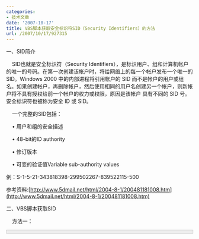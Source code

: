 ```yaml
---
categories:
- 技术文章
date: '2007-10-17'
title: VBS脚本获取安全标识符SID（Security Identifiers）的方法
url: /2007/10/17/927315
---
```



一、SID简介 &nbsp;  

&nbsp;&nbsp;&nbsp; SID也就是安全标识符（Security
Identifiers），是标识用户、组和计算机帐户的唯一的号码。在第一次创建该帐户时，将给网络上的每一个帐户发布一个唯一的
SID。Windows 2000 中的内部进程将引用帐户的 SID
而不是帐户的用户或组名。如果创建帐户，再删除帐户，然后使用相同的用户名创建另一个帐户，则新帐户将不具有授权给前一个帐户的权力或权限，原因是该帐户
具有不同的 SID 号。安全标识符也被称为安全 ID 或 SID。

&nbsp;&nbsp;&nbsp; 一个完整的SID包括：

&nbsp;&nbsp;&nbsp; &#8226; 用户和组的安全描述 

&nbsp;&nbsp;&nbsp; &#8226; 48-bit的ID authority 

&nbsp;&nbsp;&nbsp; &#8226; 修订版本 

&nbsp;&nbsp;&nbsp; &#8226; 可变的验证值Variable sub-authority values 

例：S-1-5-21-343818398-299502267-839522115-500

参考资料:[http://www.5dmail.net/html/2004-8-1/200481181008.htm](http://www.5dmail.net/html/2004-8-1/200481181008.htm)

二、VBS脚本获取SID

&nbsp;&nbsp;&nbsp; 方法一：
<div style="border: 1px solid #cccccc; padding: 4px 5px 4px 4px; background-color: #eeeeee; font-size: 13px; width: 98%;"><!--

Code highlighting produced by Actipro CodeHighlighter (freeware)

http://www.CodeHighlighter.com/

--><span style="color: #0000ff;">Set</span><span style="color: #000000;">&nbsp;objNetwork&nbsp;</span><span style="color: #000000;">=</span><span style="color: #000000;">&nbsp;</span><span style="color: #0000ff;">CreateObject</span><span style="color: #000000;">(</span><span style="color: #000000;">"</span><span style="color: #000000;">Wscript.Network</span><span style="color: #000000;">"</span><span style="color: #000000;">)

strComputer&nbsp;</span><span style="color: #000000;">=</span><span style="color: #000000;">&nbsp;objNetwork.ComputerName</span><span style="color: #008000;">'</span><span style="color: #008000;">获取当前的机器名</span><span style="color: #008000;">

</span><span style="color: #000000;">strUserName</span><span style="color: #000000;">=</span><span style="color: #000000;">objNetwork.UserName</span><span style="color: #008000;">'</span><span style="color: #008000;">获取当前的用户名</span><span style="color: #008000;">

</span><span style="color: #0000ff;">Set</span><span style="color: #000000;">&nbsp;objLocalSam&nbsp;</span><span style="color: #000000;">=</span><span style="color: #0000ff;">GetObject</span><span style="color: #000000;">(</span><span style="color: #000000;">"</span><span style="color: #000000;">WinNT://</span><span style="color: #000000;">"</span><span style="color: #000000;">&nbsp;</span><span style="color: #000000;">&amp;</span><span style="color: #000000;">&nbsp;strComputer&nbsp;</span><span style="color: #000000;">&amp;</span><span style="color: #000000;">&nbsp;</span><span style="color: #000000;">"</span><span style="color: #000000;">/</span><span style="color: #000000;">"</span><span style="color: #000000;">&nbsp;</span><span style="color: #000000;">&amp;</span><span style="color: #000000;">&nbsp;strUserName)</span><span style="color: #008000;">'</span><span style="color: #008000;">这里做了修改，scottlocke中默认strUserName为"Administrator"是不保险的</span><span style="color: #008000;">

</span><span style="color: #000000;">Wscript.echo&nbsp;SIDArray(objLocalSam.objectSID)

</span><span style="color: #0000ff;">Function</span><span style="color: #000000;">&nbsp;SIDArray(bar)

&nbsp;&nbsp;</span><span style="color: #008000;">'</span><span style="color: #008000;">&nbsp;Converts&nbsp;Binary&nbsp;Array&nbsp;into&nbsp;Human&nbsp;readable&nbsp;eg:&nbsp;S-1-5-21-XXXXX-XXXXX-XXXXX-XXX</span><span style="color: #008000;">

</span><span style="color: #000000;">&nbsp;&nbsp;</span><span style="color: #0000ff;">dim</span><span style="color: #000000;">&nbsp;seperator,sid,length

&nbsp;&nbsp;seperator&nbsp;</span><span style="color: #000000;">=</span><span style="color: #000000;">&nbsp;</span><span style="color: #000000;">""</span><span style="color: #000000;">

&nbsp;&nbsp;sid&nbsp;</span><span style="color: #000000;">=</span><span style="color: #000000;">&nbsp;</span><span style="color: #000000;">""</span><span style="color: #000000;">

&nbsp;&nbsp;</span><span style="color: #0000ff;">for</span><span style="color: #000000;">&nbsp;length&nbsp;</span><span style="color: #000000;">=</span><span style="color: #000000;">&nbsp;</span><span style="color: #000000;">1</span><span style="color: #000000;">&nbsp;</span><span style="color: #0000ff;">to</span><span style="color: #000000;">&nbsp;lenb(bar)

&nbsp;&nbsp;&nbsp;&nbsp;sid&nbsp;</span><span style="color: #000000;">=</span><span style="color: #000000;">&nbsp;sid&nbsp;</span><span style="color: #000000;">&amp;</span><span style="color: #000000;">&nbsp;seperator&nbsp;</span><span style="color: #000000;">&amp;</span><span style="color: #000000;">&nbsp;</span><span style="color: #0000ff;">right</span><span style="color: #000000;">(</span><span style="color: #000000;">"</span><span style="color: #000000;">0</span><span style="color: #000000;">"</span><span style="color: #000000;">&nbsp;</span><span style="color: #000000;">&amp;</span><span style="color: #000000;">&nbsp;</span><span style="color: #0000ff;">hex</span><span style="color: #000000;">(ascb(midb(bar,length,</span><span style="color: #000000;">1</span><span style="color: #000000;">))),</span><span style="color: #000000;">2</span><span style="color: #000000;">)

&nbsp;&nbsp;&nbsp;&nbsp;seperator&nbsp;</span><span style="color: #000000;">=</span><span style="color: #000000;">&nbsp;</span><span style="color: #000000;">"</span><span style="color: #000000;">,</span><span style="color: #000000;">"</span><span style="color: #000000;">

&nbsp;&nbsp;</span><span style="color: #0000ff;">Next</span><span style="color: #000000;">

&nbsp;&nbsp;SIDArray&nbsp;</span><span style="color: #000000;">=</span><span style="color: #000000;">&nbsp;sid

&nbsp;&nbsp;SID&nbsp;</span><span style="color: #000000;">=</span><span style="color: #000000;">&nbsp;</span><span style="color: #0000ff;">Split</span><span style="color: #000000;">(SIDArray,</span><span style="color: #000000;">"</span><span style="color: #000000;">,</span><span style="color: #000000;">"</span><span style="color: #000000;">)

</span><span style="color: #008000;">'</span><span style="color: #008000;">&nbsp;Convert&nbsp;into&nbsp;standard&nbsp;viewable&nbsp;format&nbsp;-&nbsp;little&nbsp;endian&nbsp;format&nbsp;for&nbsp;4&nbsp;byte&nbsp;groups</span><span style="color: #008000;">

</span><span style="color: #000000;">SID1&nbsp;</span><span style="color: #000000;">=</span><span style="color: #000000;">&nbsp;(HexToDec(</span><span style="color: #0000ff;">Mid</span><span style="color: #000000;">(SID(</span><span style="color: #000000;">15</span><span style="color: #000000;">),&nbsp;</span><span style="color: #000000;">1</span><span style="color: #000000;">,&nbsp;</span><span style="color: #000000;">1</span><span style="color: #000000;">))</span><span style="color: #000000;">*</span><span style="color: #000000;">268435456</span><span style="color: #000000;">)&nbsp;</span><span style="color: #000000;">+</span><span style="color: #000000;">&nbsp;(HexToDec(</span><span style="color: #0000ff;">Mid</span><span style="color: #000000;">(SID(</span><span style="color: #000000;">15</span><span style="color: #000000;">),&nbsp;</span><span style="color: #000000;">2</span><span style="color: #000000;">,&nbsp;</span><span style="color: #000000;">2</span><span style="color: #000000;">))</span><span style="color: #000000;">*</span><span style="color: #000000;">16777216</span><span style="color: #000000;">)&nbsp;</span><span style="color: #000000;">+</span><span style="color: #000000;">&nbsp;(HexToDec(</span><span style="color: #0000ff;">Mid</span><span style="color: #000000;">(SID(</span><span style="color: #000000;">14</span><span style="color: #000000;">),&nbsp;</span><span style="color: #000000;">1</span><span style="color: #000000;">,&nbsp;</span><span style="color: #000000;">1</span><span style="color: #000000;">))</span><span style="color: #000000;">*</span><span style="color: #000000;">1048576</span><span style="color: #000000;">)&nbsp;</span><span style="color: #000000;">+</span><span style="color: #000000;">&nbsp;(HexToDec(</span><span style="color: #0000ff;">Mid</span><span style="color: #000000;">(SID(</span><span style="color: #000000;">14</span><span style="color: #000000;">),&nbsp;</span><span style="color: #000000;">2</span><span style="color: #000000;">,&nbsp;</span><span style="color: #000000;">2</span><span style="color: #000000;">))</span><span style="color: #000000;">*</span><span style="color: #000000;">65536</span><span style="color: #000000;">)&nbsp;</span><span style="color: #000000;">+</span><span style="color: #000000;">&nbsp;(HexToDec(</span><span style="color: #0000ff;">Mid</span><span style="color: #000000;">(SID(</span><span style="color: #000000;">13</span><span style="color: #000000;">),&nbsp;</span><span style="color: #000000;">1</span><span style="color: #000000;">,&nbsp;</span><span style="color: #000000;">1</span><span style="color: #000000;">))</span><span style="color: #000000;">*</span><span style="color: #000000;">4096</span><span style="color: #000000;">)&nbsp;</span><span style="color: #000000;">+</span><span style="color: #000000;">&nbsp;(HexToDec(</span><span style="color: #0000ff;">Mid</span><span style="color: #000000;">(SID(</span><span style="color: #000000;">13</span><span style="color: #000000;">),&nbsp;</span><span style="color: #000000;">2</span><span style="color: #000000;">,&nbsp;</span><span style="color: #000000;">2</span><span style="color: #000000;">))</span><span style="color: #000000;">*</span><span style="color: #000000;">256</span><span style="color: #000000;">)&nbsp;</span><span style="color: #000000;">+</span><span style="color: #000000;">&nbsp;(HexToDec(</span><span style="color: #0000ff;">Mid</span><span style="color: #000000;">(SID(</span><span style="color: #000000;">12</span><span style="color: #000000;">),&nbsp;</span><span style="color: #000000;">1</span><span style="color: #000000;">,&nbsp;</span><span style="color: #000000;">1</span><span style="color: #000000;">))</span><span style="color: #000000;">*</span><span style="color: #000000;">16</span><span style="color: #000000;">)&nbsp;</span><span style="color: #000000;">+</span><span style="color: #000000;">&nbsp;HexToDec(</span><span style="color: #0000ff;">Mid</span><span style="color: #000000;">(SID(</span><span style="color: #000000;">12</span><span style="color: #000000;">),&nbsp;</span><span style="color: #000000;">2</span><span style="color: #000000;">,&nbsp;</span><span style="color: #000000;">2</span><span style="color: #000000;">))

SID2&nbsp;</span><span style="color: #000000;">=</span><span style="color: #000000;">&nbsp;(HexToDec(</span><span style="color: #0000ff;">Mid</span><span style="color: #000000;">(SID(</span><span style="color: #000000;">19</span><span style="color: #000000;">),&nbsp;</span><span style="color: #000000;">1</span><span style="color: #000000;">,&nbsp;</span><span style="color: #000000;">1</span><span style="color: #000000;">))</span><span style="color: #000000;">*</span><span style="color: #000000;">268435456</span><span style="color: #000000;">)&nbsp;</span><span style="color: #000000;">+</span><span style="color: #000000;">&nbsp;(HexToDec(</span><span style="color: #0000ff;">Mid</span><span style="color: #000000;">(SID(</span><span style="color: #000000;">19</span><span style="color: #000000;">),&nbsp;</span><span style="color: #000000;">2</span><span style="color: #000000;">,&nbsp;</span><span style="color: #000000;">2</span><span style="color: #000000;">))</span><span style="color: #000000;">*</span><span style="color: #000000;">16777216</span><span style="color: #000000;">)&nbsp;</span><span style="color: #000000;">+</span><span style="color: #000000;">&nbsp;(HexToDec(</span><span style="color: #0000ff;">Mid</span><span style="color: #000000;">(SID(</span><span style="color: #000000;">18</span><span style="color: #000000;">),&nbsp;</span><span style="color: #000000;">1</span><span style="color: #000000;">,&nbsp;</span><span style="color: #000000;">1</span><span style="color: #000000;">))</span><span style="color: #000000;">*</span><span style="color: #000000;">1048576</span><span style="color: #000000;">)&nbsp;</span><span style="color: #000000;">+</span><span style="color: #000000;">&nbsp;(HexToDec(</span><span style="color: #0000ff;">Mid</span><span style="color: #000000;">(SID(</span><span style="color: #000000;">18</span><span style="color: #000000;">),&nbsp;</span><span style="color: #000000;">2</span><span style="color: #000000;">,&nbsp;</span><span style="color: #000000;">2</span><span style="color: #000000;">))</span><span style="color: #000000;">*</span><span style="color: #000000;">65536</span><span style="color: #000000;">)&nbsp;</span><span style="color: #000000;">+</span><span style="color: #000000;">&nbsp;(HexToDec(</span><span style="color: #0000ff;">Mid</span><span style="color: #000000;">(SID(</span><span style="color: #000000;">17</span><span style="color: #000000;">),&nbsp;</span><span style="color: #000000;">1</span><span style="color: #000000;">,&nbsp;</span><span style="color: #000000;">1</span><span style="color: #000000;">))</span><span style="color: #000000;">*</span><span style="color: #000000;">4096</span><span style="color: #000000;">)&nbsp;</span><span style="color: #000000;">+</span><span style="color: #000000;">&nbsp;(HexToDec(</span><span style="color: #0000ff;">Mid</span><span style="color: #000000;">(SID(</span><span style="color: #000000;">17</span><span style="color: #000000;">),&nbsp;</span><span style="color: #000000;">2</span><span style="color: #000000;">,&nbsp;</span><span style="color: #000000;">2</span><span style="color: #000000;">))</span><span style="color: #000000;">*</span><span style="color: #000000;">256</span><span style="color: #000000;">)&nbsp;</span><span style="color: #000000;">+</span><span style="color: #000000;">&nbsp;(HexToDec(</span><span style="color: #0000ff;">Mid</span><span style="color: #000000;">(SID(</span><span style="color: #000000;">16</span><span style="color: #000000;">),&nbsp;</span><span style="color: #000000;">1</span><span style="color: #000000;">,&nbsp;</span><span style="color: #000000;">1</span><span style="color: #000000;">))</span><span style="color: #000000;">*</span><span style="color: #000000;">16</span><span style="color: #000000;">)&nbsp;</span><span style="color: #000000;">+</span><span style="color: #000000;">&nbsp;HexToDec(</span><span style="color: #0000ff;">Mid</span><span style="color: #000000;">(SID(</span><span style="color: #000000;">16</span><span style="color: #000000;">),&nbsp;</span><span style="color: #000000;">2</span><span style="color: #000000;">,&nbsp;</span><span style="color: #000000;">2</span><span style="color: #000000;">))

SID3&nbsp;</span><span style="color: #000000;">=</span><span style="color: #000000;">&nbsp;(HexToDec(</span><span style="color: #0000ff;">Mid</span><span style="color: #000000;">(SID(</span><span style="color: #000000;">23</span><span style="color: #000000;">),&nbsp;</span><span style="color: #000000;">1</span><span style="color: #000000;">,&nbsp;</span><span style="color: #000000;">1</span><span style="color: #000000;">))</span><span style="color: #000000;">*</span><span style="color: #000000;">268435456</span><span style="color: #000000;">)&nbsp;</span><span style="color: #000000;">+</span><span style="color: #000000;">&nbsp;(HexToDec(</span><span style="color: #0000ff;">Mid</span><span style="color: #000000;">(SID(</span><span style="color: #000000;">23</span><span style="color: #000000;">),&nbsp;</span><span style="color: #000000;">2</span><span style="color: #000000;">,&nbsp;</span><span style="color: #000000;">2</span><span style="color: #000000;">))</span><span style="color: #000000;">*</span><span style="color: #000000;">16777216</span><span style="color: #000000;">)&nbsp;</span><span style="color: #000000;">+</span><span style="color: #000000;">&nbsp;(HexToDec(</span><span style="color: #0000ff;">Mid</span><span style="color: #000000;">(SID(</span><span style="color: #000000;">22</span><span style="color: #000000;">),&nbsp;</span><span style="color: #000000;">1</span><span style="color: #000000;">,&nbsp;</span><span style="color: #000000;">1</span><span style="color: #000000;">))</span><span style="color: #000000;">*</span><span style="color: #000000;">1048576</span><span style="color: #000000;">)&nbsp;</span><span style="color: #000000;">+</span><span style="color: #000000;">&nbsp;(HexToDec(</span><span style="color: #0000ff;">Mid</span><span style="color: #000000;">(SID(</span><span style="color: #000000;">22</span><span style="color: #000000;">),&nbsp;</span><span style="color: #000000;">2</span><span style="color: #000000;">,&nbsp;</span><span style="color: #000000;">2</span><span style="color: #000000;">))</span><span style="color: #000000;">*</span><span style="color: #000000;">65536</span><span style="color: #000000;">)&nbsp;</span><span style="color: #000000;">+</span><span style="color: #000000;">&nbsp;(HexToDec(</span><span style="color: #0000ff;">Mid</span><span style="color: #000000;">(SID(</span><span style="color: #000000;">21</span><span style="color: #000000;">),&nbsp;</span><span style="color: #000000;">1</span><span style="color: #000000;">,&nbsp;</span><span style="color: #000000;">1</span><span style="color: #000000;">))</span><span style="color: #000000;">*</span><span style="color: #000000;">4096</span><span style="color: #000000;">)&nbsp;</span><span style="color: #000000;">+</span><span style="color: #000000;">&nbsp;(HexToDec(</span><span style="color: #0000ff;">Mid</span><span style="color: #000000;">(SID(</span><span style="color: #000000;">21</span><span style="color: #000000;">),&nbsp;</span><span style="color: #000000;">2</span><span style="color: #000000;">,&nbsp;</span><span style="color: #000000;">2</span><span style="color: #000000;">))</span><span style="color: #000000;">*</span><span style="color: #000000;">256</span><span style="color: #000000;">)&nbsp;</span><span style="color: #000000;">+</span><span style="color: #000000;">&nbsp;(HexToDec(</span><span style="color: #0000ff;">Mid</span><span style="color: #000000;">(SID(</span><span style="color: #000000;">20</span><span style="color: #000000;">),&nbsp;</span><span style="color: #000000;">1</span><span style="color: #000000;">,&nbsp;</span><span style="color: #000000;">1</span><span style="color: #000000;">))</span><span style="color: #000000;">*</span><span style="color: #000000;">16</span><span style="color: #000000;">)&nbsp;</span><span style="color: #000000;">+</span><span style="color: #000000;">&nbsp;HexToDec(</span><span style="color: #0000ff;">Mid</span><span style="color: #000000;">(SID(</span><span style="color: #000000;">20</span><span style="color: #000000;">),&nbsp;</span><span style="color: #000000;">2</span><span style="color: #000000;">,&nbsp;</span><span style="color: #000000;">2</span><span style="color: #000000;">))

RID&nbsp;</span><span style="color: #000000;">=</span><span style="color: #000000;">&nbsp;(HexToDec(</span><span style="color: #0000ff;">Mid</span><span style="color: #000000;">(SID(</span><span style="color: #000000;">27</span><span style="color: #000000;">),&nbsp;</span><span style="color: #000000;">1</span><span style="color: #000000;">,&nbsp;</span><span style="color: #000000;">1</span><span style="color: #000000;">))</span><span style="color: #000000;">*</span><span style="color: #000000;">268435456</span><span style="color: #000000;">)&nbsp;</span><span style="color: #000000;">+</span><span style="color: #000000;">&nbsp;(HexToDec(</span><span style="color: #0000ff;">Mid</span><span style="color: #000000;">(SID(</span><span style="color: #000000;">27</span><span style="color: #000000;">),&nbsp;</span><span style="color: #000000;">2</span><span style="color: #000000;">,&nbsp;</span><span style="color: #000000;">2</span><span style="color: #000000;">))</span><span style="color: #000000;">*</span><span style="color: #000000;">16777216</span><span style="color: #000000;">)&nbsp;</span><span style="color: #000000;">+</span><span style="color: #000000;">&nbsp;(HexToDec(</span><span style="color: #0000ff;">Mid</span><span style="color: #000000;">(SID(</span><span style="color: #000000;">26</span><span style="color: #000000;">),&nbsp;</span><span style="color: #000000;">1</span><span style="color: #000000;">,&nbsp;</span><span style="color: #000000;">1</span><span style="color: #000000;">))</span><span style="color: #000000;">*</span><span style="color: #000000;">1048576</span><span style="color: #000000;">)&nbsp;</span><span style="color: #000000;">+</span><span style="color: #000000;">&nbsp;(HexToDec(</span><span style="color: #0000ff;">Mid</span><span style="color: #000000;">(SID(</span><span style="color: #000000;">26</span><span style="color: #000000;">),&nbsp;</span><span style="color: #000000;">2</span><span style="color: #000000;">,&nbsp;</span><span style="color: #000000;">2</span><span style="color: #000000;">))</span><span style="color: #000000;">*</span><span style="color: #000000;">65536</span><span style="color: #000000;">)&nbsp;</span><span style="color: #000000;">+</span><span style="color: #000000;">&nbsp;(HexToDec(</span><span style="color: #0000ff;">Mid</span><span style="color: #000000;">(SID(</span><span style="color: #000000;">25</span><span style="color: #000000;">),&nbsp;</span><span style="color: #000000;">1</span><span style="color: #000000;">,&nbsp;</span><span style="color: #000000;">1</span><span style="color: #000000;">))</span><span style="color: #000000;">*</span><span style="color: #000000;">4096</span><span style="color: #000000;">)&nbsp;</span><span style="color: #000000;">+</span><span style="color: #000000;">&nbsp;(HexToDec(</span><span style="color: #0000ff;">Mid</span><span style="color: #000000;">(SID(</span><span style="color: #000000;">25</span><span style="color: #000000;">),&nbsp;</span><span style="color: #000000;">2</span><span style="color: #000000;">,&nbsp;</span><span style="color: #000000;">2</span><span style="color: #000000;">))</span><span style="color: #000000;">*</span><span style="color: #000000;">256</span><span style="color: #000000;">)&nbsp;</span><span style="color: #000000;">+</span><span style="color: #000000;">&nbsp;(HexToDec(</span><span style="color: #0000ff;">Mid</span><span style="color: #000000;">(SID(</span><span style="color: #000000;">24</span><span style="color: #000000;">),&nbsp;</span><span style="color: #000000;">1</span><span style="color: #000000;">,&nbsp;</span><span style="color: #000000;">1</span><span style="color: #000000;">))</span><span style="color: #000000;">*</span><span style="color: #000000;">16</span><span style="color: #000000;">)&nbsp;</span><span style="color: #000000;">+</span><span style="color: #000000;">&nbsp;HexToDec(</span><span style="color: #0000ff;">Mid</span><span style="color: #000000;">(SID(</span><span style="color: #000000;">24</span><span style="color: #000000;">),&nbsp;</span><span style="color: #000000;">2</span><span style="color: #000000;">,&nbsp;</span><span style="color: #000000;">2</span><span style="color: #000000;">))

</span><span style="color: #008000;">'</span><span style="color: #008000;">&nbsp;Cheating&nbsp;here&nbsp;by&nbsp;just&nbsp;prepending&nbsp;the&nbsp;S-1-5-21-</span><span style="color: #008000;">

</span><span style="color: #000000;">SIDArray&nbsp;</span><span style="color: #000000;">=</span><span style="color: #000000;">&nbsp;</span><span style="color: #000000;">"</span><span style="color: #000000;">S-1-5-21-</span><span style="color: #000000;">"</span><span style="color: #000000;">&nbsp;</span><span style="color: #000000;">&amp;</span><span style="color: #000000;">&nbsp;SID1&nbsp;</span><span style="color: #000000;">&amp;</span><span style="color: #000000;">&nbsp;</span><span style="color: #000000;">"</span><span style="color: #000000;">-</span><span style="color: #000000;">"</span><span style="color: #000000;">&nbsp;</span><span style="color: #000000;">&amp;</span><span style="color: #000000;">&nbsp;SID2&nbsp;</span><span style="color: #000000;">&amp;</span><span style="color: #000000;">&nbsp;</span><span style="color: #000000;">"</span><span style="color: #000000;">-</span><span style="color: #000000;">"</span><span style="color: #000000;">&nbsp;</span><span style="color: #000000;">&amp;</span><span style="color: #000000;">&nbsp;SID3&nbsp;</span><span style="color: #000000;">&amp;</span><span style="color: #000000;">&nbsp;</span><span style="color: #000000;">"</span><span style="color: #000000;">-</span><span style="color: #000000;">"</span><span style="color: #000000;">&nbsp;</span><span style="color: #000000;">&amp;</span><span style="color: #000000;">&nbsp;RID

</span><span style="color: #0000ff;">End&nbsp;Function</span><span style="color: #000000;">&nbsp;

</span><span style="color: #0000ff;">Function</span><span style="color: #000000;">&nbsp;HexToDec(ByVal&nbsp;sHex)

HexToDec&nbsp;</span><span style="color: #000000;">=</span><span style="color: #000000;">&nbsp;</span><span style="color: #000000;">""</span><span style="color: #000000;">&nbsp;</span><span style="color: #000000;">&amp;</span><span style="color: #000000;">&nbsp;</span><span style="color: #0000ff;">CLng</span><span style="color: #000000;">(</span><span style="color: #000000;">"</span><span style="color: #000000;">&amp;H</span><span style="color: #000000;">"</span><span style="color: #000000;">&nbsp;</span><span style="color: #000000;">&amp;</span><span style="color: #000000;">&nbsp;sHex)

</span><span style="color: #0000ff;">End&nbsp;Function</span></div>

参考资料：[http://www.scottlocke.net/vbscript-to-retrieve-sid.html](http://www.scottlocke.net/vbscript-to-retrieve-sid.html)

方法二：

<div style="border: 1px solid #cccccc; padding: 4px 5px 4px 4px; background-color: #eeeeee; font-size: 13px; width: 98%;"><!--

Code highlighting produced by Actipro CodeHighlighter (freeware)

http://www.CodeHighlighter.com/

--><span style="color: #0000ff;">Function</span><span style="color: #000000;">&nbsp;ShowSID(strUser)

&nbsp;&nbsp;&nbsp;&nbsp;</span><span style="color: #0000ff;">On</span><span style="color: #000000;">&nbsp;</span><span style="color: #0000ff;">Error</span><span style="color: #000000;">&nbsp;</span><span style="color: #0000ff;">Resume</span><span style="color: #000000;">&nbsp;</span><span style="color: #0000ff;">Next</span><span style="color: #000000;">

&nbsp;&nbsp;&nbsp;&nbsp;</span><span style="color: #0000ff;">Dim</span><span style="color: #000000;">&nbsp;oWMI,&nbsp;oAs,&nbsp;oA,&nbsp;sSid

&nbsp;&nbsp;&nbsp;&nbsp;</span><span style="color: #0000ff;">Set</span><span style="color: #000000;">&nbsp;oWMI&nbsp;</span><span style="color: #000000;">=</span><span style="color: #000000;">&nbsp;</span><span style="color: #0000ff;">GetObject</span><span style="color: #000000;">(</span><span style="color: #000000;">"</span><span style="color: #000000;">winmgmts:\\.\root\cimv2</span><span style="color: #000000;">"</span><span style="color: #000000;">)

&nbsp;&nbsp;&nbsp;&nbsp;</span><span style="color: #0000ff;">If</span><span style="color: #000000;">&nbsp;strUser&nbsp;</span><span style="color: #000000;">&lt;&gt;</span><span style="color: #000000;">&nbsp;</span><span style="color: #000000;">""</span><span style="color: #000000;">&nbsp;</span><span style="color: #0000ff;">Then</span><span style="color: #000000;">

&nbsp;&nbsp;&nbsp;&nbsp;&nbsp;&nbsp;&nbsp;&nbsp;</span><span style="color: #0000ff;">Set</span><span style="color: #000000;">&nbsp;oAs&nbsp;</span><span style="color: #000000;">=</span><span style="color: #000000;">&nbsp;oWMI.ExecQuery(</span><span style="color: #000000;">"</span><span style="color: #000000;">Select&nbsp;SID&nbsp;From&nbsp;Win32_Account</span><span style="color: #000000;">"</span><span style="color: #000000;">&nbsp;</span><span style="color: #000000;">&amp;</span><span style="color: #000000;">&nbsp;_

&nbsp;&nbsp;&nbsp;&nbsp;&nbsp;&nbsp;&nbsp;&nbsp;&nbsp;&nbsp;&nbsp;&nbsp;&nbsp;&nbsp;&nbsp;&nbsp;&nbsp;&nbsp;</span><span style="color: #000000;">"</span><span style="color: #000000;">&nbsp;WHERE&nbsp;SIDType=1&nbsp;AND&nbsp;Name='</span><span style="color: #000000;">"</span><span style="color: #000000;">&nbsp;</span><span style="color: #000000;">&amp;</span><span style="color: #000000;">&nbsp;strUser&nbsp;</span><span style="color: #000000;">&amp;</span><span style="color: #000000;">&nbsp;</span><span style="color: #000000;">"</span><span style="color: #000000;">'</span><span style="color: #000000;">"</span><span style="color: #000000;">)

&nbsp;&nbsp;&nbsp;&nbsp;&nbsp;&nbsp;&nbsp;&nbsp;</span><span style="color: #0000ff;">For</span><span style="color: #000000;">&nbsp;</span><span style="color: #0000ff;">Each</span><span style="color: #000000;">&nbsp;oA&nbsp;In&nbsp;oAs

&nbsp;&nbsp;&nbsp;&nbsp;&nbsp;&nbsp;&nbsp;&nbsp;&nbsp;&nbsp;&nbsp;&nbsp;sSid</span><span style="color: #000000;">=</span><span style="color: #000000;">&nbsp;</span><span style="color: #0000ff;">Mid</span><span style="color: #000000;">(oA.SID,&nbsp;</span><span style="color: #0000ff;">InStrRev</span><span style="color: #000000;">(oA.SID,&nbsp;</span><span style="color: #000000;">"</span><span style="color: #000000;">-</span><span style="color: #000000;">"</span><span style="color: #000000;">)&nbsp;</span><span style="color: #000000;">+</span><span style="color: #000000;">&nbsp;</span><span style="color: #000000;">1</span><span style="color: #000000;">)

&nbsp;&nbsp;&nbsp;&nbsp;&nbsp;&nbsp;&nbsp;&nbsp;&nbsp;&nbsp;&nbsp;&nbsp;WScript.Echo&nbsp;</span><span style="color: #000000;">"</span><span style="color: #000000;">Short&nbsp;SID:&nbsp;</span><span style="color: #000000;">"</span><span style="color: #000000;">&nbsp;</span><span style="color: #000000;">&amp;</span><span style="color: #000000;">&nbsp;sSid&nbsp;</span><span style="color: #000000;">&amp;</span><span style="color: #000000;">&nbsp;</span><span style="color: #000000;">"</span><span style="color: #000000;">&nbsp;(</span><span style="color: #000000;">"</span><span style="color: #000000;">&nbsp;</span><span style="color: #000000;">&amp;</span><span style="color: #000000;">&nbsp;</span><span style="color: #0000ff;">HEX</span><span style="color: #000000;">(sSid)&nbsp;</span><span style="color: #000000;">&amp;</span><span style="color: #000000;">&nbsp;</span><span style="color: #000000;">"</span><span style="color: #000000;">H)</span><span style="color: #000000;">"</span><span style="color: #000000;">

&nbsp;&nbsp;&nbsp;&nbsp;&nbsp;&nbsp;&nbsp;&nbsp;</span><span style="color: #0000ff;">Next</span><span style="color: #000000;">

&nbsp;&nbsp;&nbsp;&nbsp;</span><span style="color: #0000ff;">Else</span><span style="color: #000000;">

&nbsp;&nbsp;&nbsp;&nbsp;&nbsp;&nbsp;&nbsp;&nbsp;</span><span style="color: #0000ff;">Set</span><span style="color: #000000;">&nbsp;oAs&nbsp;</span><span style="color: #000000;">=</span><span style="color: #000000;">&nbsp;oWMI.ExecQuery(</span><span style="color: #000000;">"</span><span style="color: #000000;">Select&nbsp;Name,&nbsp;SID&nbsp;From&nbsp;Win32_Account&nbsp;WHERE&nbsp;SIDType=1</span><span style="color: #000000;">"</span><span style="color: #000000;">)

&nbsp;&nbsp;&nbsp;&nbsp;&nbsp;&nbsp;&nbsp;&nbsp;</span><span style="color: #0000ff;">For</span><span style="color: #000000;">&nbsp;</span><span style="color: #0000ff;">Each</span><span style="color: #000000;">&nbsp;oA&nbsp;In&nbsp;oAs

&nbsp;&nbsp;&nbsp;&nbsp;&nbsp;&nbsp;&nbsp;&nbsp;&nbsp;&nbsp;&nbsp;&nbsp;WScript.Echo&nbsp;</span><span style="color: #000000;">"</span><span style="color: #000000;">User:&nbsp;</span><span style="color: #000000;">"</span><span style="color: #000000;">&nbsp;</span><span style="color: #000000;">&amp;</span><span style="color: #000000;">&nbsp;oA.Name&nbsp;</span><span style="color: #000000;">&amp;</span><span style="color: #000000;">&nbsp;_

&nbsp;&nbsp;&nbsp;&nbsp;&nbsp;&nbsp;&nbsp;&nbsp;&nbsp;&nbsp;&nbsp;&nbsp;&nbsp;&nbsp;&nbsp;&nbsp;&nbsp;&nbsp;&nbsp;&nbsp;vbCrLf&nbsp;</span><span style="color: #000000;">&amp;</span><span style="color: #000000;">&nbsp;vbTab&nbsp;</span><span style="color: #000000;">&amp;</span><span style="color: #000000;">&nbsp;</span><span style="color: #000000;">"</span><span style="color: #000000;">SID:&nbsp;</span><span style="color: #000000;">"</span><span style="color: #000000;">&nbsp;</span><span style="color: #000000;">&amp;</span><span style="color: #000000;">&nbsp;oA.SID

&nbsp;&nbsp;&nbsp;&nbsp;&nbsp;&nbsp;&nbsp;&nbsp;</span><span style="color: #0000ff;">Next</span><span style="color: #000000;">

&nbsp;&nbsp;&nbsp;&nbsp;</span><span style="color: #0000ff;">End</span><span style="color: #000000;">&nbsp;</span><span style="color: #0000ff;">If</span><span style="color: #000000;">

&nbsp;&nbsp;&nbsp;&nbsp;</span><span style="color: #0000ff;">Set</span><span style="color: #000000;">&nbsp;oA&nbsp;</span><span style="color: #000000;">=</span><span style="color: #000000;">&nbsp;</span><span style="color: #0000ff;">Nothing</span><span style="color: #000000;">

&nbsp;&nbsp;&nbsp;&nbsp;</span><span style="color: #0000ff;">Set</span><span style="color: #000000;">&nbsp;oAs&nbsp;</span><span style="color: #000000;">=</span><span style="color: #000000;">&nbsp;</span><span style="color: #0000ff;">Nothing</span><span style="color: #000000;">

&nbsp;&nbsp;&nbsp;&nbsp;</span><span style="color: #0000ff;">Set</span><span style="color: #000000;">&nbsp;oWMI&nbsp;</span><span style="color: #000000;">=</span><span style="color: #000000;">&nbsp;</span><span style="color: #0000ff;">Nothing</span><span style="color: #000000;">

&nbsp;&nbsp;&nbsp;&nbsp;</span><span style="color: #0000ff;">If</span><span style="color: #000000;">&nbsp;Err.Number&nbsp;</span><span style="color: #000000;">&lt;&gt;</span><span style="color: #000000;">&nbsp;</span><span style="color: #000000;">0</span><span style="color: #000000;">&nbsp;</span><span style="color: #0000ff;">Then</span><span style="color: #000000;">

&nbsp;&nbsp;&nbsp;&nbsp;&nbsp;&nbsp;&nbsp;&nbsp;WScript.Echo&nbsp;</span><span style="color: #000000;">"</span><span style="color: #000000;">Error&nbsp;ocurred:&nbsp;</span><span style="color: #000000;">"</span><span style="color: #000000;">&nbsp;</span><span style="color: #000000;">&amp;</span><span style="color: #000000;">&nbsp;Err.Description

&nbsp;&nbsp;&nbsp;&nbsp;&nbsp;&nbsp;&nbsp;&nbsp;Err.Clear

&nbsp;&nbsp;&nbsp;&nbsp;</span><span style="color: #0000ff;">End</span><span style="color: #000000;">&nbsp;</span><span style="color: #0000ff;">If</span><span style="color: #000000;">

</span><span style="color: #0000ff;">End&nbsp;Function</span></div>